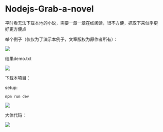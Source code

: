 # Nodejs-Grab-a-novel
平时看无法下载本地的小说，需要一章一章在线阅读，很不方便，抓取下来似乎更好更方便点


举个例子（仅仅为了演示本例子，文章版权为原作者所有）：

![](https://i.imgur.com/SAED22i.png)

结果demo.txt

![](https://i.imgur.com/2zxpXg0.png)


下载本项目：

setup:
	
	npm run dev

![](https://i.imgur.com/Ekx7gNT.png)


大体代码：

![](https://i.imgur.com/M2EgW6J.png)



